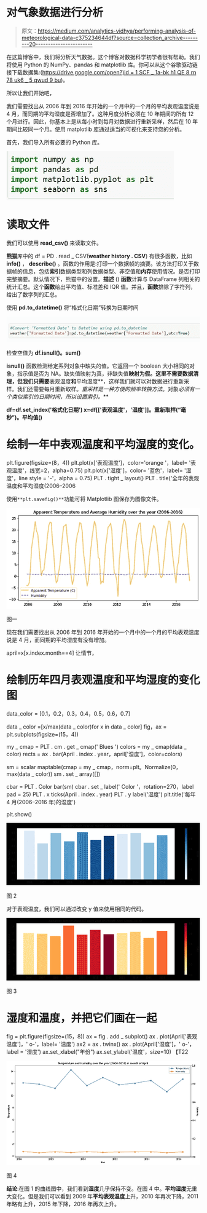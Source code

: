 # 对气象数据进行分析

> 原文：<https://medium.com/analytics-vidhya/performing-analysis-of-meteorological-data-c375234644df?source=collection_archive---------20----------------------->

在这篇博客中，我们将分析天气数据。这个博客对数据科学初学者很有帮助。我们将使用 Python 的 NumPy、pandas 和 matplotlib 库。你可以从这个谷歌驱动链接下载数据集:([https://drive.google.com/open?)id = 1 SCF _ 1a-bk h1 QE 8 rn 78 uk6 _ 5 qwud 9 bu](https://drive.google.com/open?id=1ScF_1a-bkHi1qe8Rn78uxK6_5QwUD9Bu))。

所以让我们开始吧，

我们需要找出从 2006 年到 2016 年开始的一个月中的一个月的平均表观温度说是 4 月，而同期的平均湿度是否增加了。这种月度分析必须在 10 年期间的所有 12 个月进行。因此，你基本上是从每小时到每月对数据进行重新采样，然后在 10 年期间比较同一个月。使用 matplotlib 库通过适当的可视化来支持您的分析。

首先，我们导入所有必要的 Python 库。

![](img/48af3d97351615fe05673323e217ded3.png)

# 读取文件

我们可以使用 **read_csv()** 来读取文件。

**熊猫**库中的 df = PD . read _ CSV(**weather history . CSV**)
有很多函数，比如 **info()** ， **describe()** 。函数的作用是:打印一个数据帧的摘要。该方法打印关于数据帧的信息，包括**索引**数据类型和列数据类型、非空值和**内存**使用情况。是否打印完整摘要。默认情况下，熊猫中的设置。**描述** () **函数**计算与 DataFrame 列相关的统计汇总。这个**函数**给出平均值、标准差和 IQR 值。并且，**函数**排除了字符列，给出了数字列的汇总。

使用 **pd.to_datetime()** 将“格式化日期”转换为日期时间

![](img/8cf44c2584daed9ab6eb25257495f35f.png)

检查空值为 **df.isnull()。sum()**

**isnull()** 函数检测给定系列对象中缺失的值。它返回一个 boolean 大小相同的对象，指示值是否为 NA。缺失值映射为真，非缺失值**映射为假。这里不需要数据清理，但我们只需要**表观温度**和**平均湿度**，这样我们就可以对数据进行重新采样。我们还需要每月重新取样。*重采样是一种方便的频率转换方法*。对象*必须有一个类似索引的日期时间，所以设置索引。***

**df=df.set_index('格式化日期')
x=df[['表观温度'，'湿度']]。重新取样(“毫秒”)。平均值()**

# 绘制一年中表观温度和平均湿度的变化。

plt.figure(figsize=(8，4))
plt.plot(x['表观温度']，color='orange '，label= '表观温度'，线宽=2，alpha=0.75)
plt.plot(x['湿度']，color= '蓝色'，label= '湿度'，line style = '-'，alpha = 0.75)
PLT . tight _ layout()
PLT . title('全年的表观温度和平均湿度(2006–2006

使用`**plt.savefig()**`功能可将 Matplotlib 图保存为图像文件。

![](img/73905c960793faf4c2d42064243a3160.png)

图一

现在我们需要找出从 2006 年到 2016 年开始的一个月中的一个月的平均表观温度说是 4 月，而同期的平均湿度有没有增加。

april=x[x.index.month==4]
让情节，

# 绘制历年四月表观温度和平均湿度的变化图

data_color = [0.1，0.2，0.3，0.4，0.5，0.6，0.7]

data _ color =[x/max(data _ color)for x in data _ color]
fig，ax = plt.subplots(figsize=(15，4))

my _ cmap = PLT . cm . get _ cmap(' Blues ')
colors = my _ cmap(data _ color)
rects = ax . bar(April . index . year，april['湿度']，color=colors)

sm = scalar maptable(cmap = my _ cmap，norm=plt。Normalize(0，max(data _ color))
sm . set _ array([])

cbar = PLT . Color bar(sm)
cbar . set _ label(' Color '，rotation=270，label pad = 25)
PLT . x ticks(April . index . year)
PLT . y label('湿度')
plt.title('每年 4 月(2006–2016 年)的湿度')

plt.show()

![](img/373e700e3a7abccec5e3f512a73858d8.png)

图 2

对于表观温度，我们可以通过改变 y 值来使用相同的代码。

![](img/04060aa5b00b13f1acd89c7e905d02a8.png)

图 3

# 湿度和温度，并把它们画在一起

fig = plt.figure(figsize=(15，8))
ax = fig . add _ subplot()
ax . plot(April['表观温度']，' o-'，label= '温度')
ax2 = ax . twinx()
ax . plot(April['湿度']，' o-'，label = '湿度')
ax.set_xlabel("年份")
ax.set_ylabel('温度'，size=10) 【T22

![](img/2238167705fd3f06ae65306beedcbfd0.png)

图 4

**结论**:在图 1 的曲线图中，我们看到**湿度**几乎保持不变。在图 4 中。**平均湿度**无重大变化。但是我们可以看到 2009 年**平均表观温度**上升，2010 年再次下降，2011 年略有上升，2015 年下降，2016 年再次上升。
